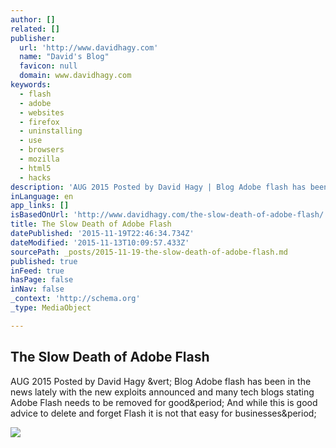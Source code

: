 ```yaml
---
author: []
related: []
publisher:
  url: 'http://www.davidhagy.com'
  name: "David's Blog"
  favicon: null
  domain: www.davidhagy.com
keywords:
  - flash
  - adobe
  - websites
  - firefox
  - uninstalling
  - use
  - browsers
  - mozilla
  - html5
  - hacks
description: 'AUG 2015 Posted by David Hagy | Blog Adobe flash has been in the news lately with the new exploits announced and many tech blogs stating Adobe Flash needs to be removed for good. And while this is good advice to delete and forget Flash it is not that easy for businesses.'
inLanguage: en
app_links: []
isBasedOnUrl: 'http://www.davidhagy.com/the-slow-death-of-adobe-flash/'
title: The Slow Death of Adobe Flash
datePublished: '2015-11-19T22:46:34.734Z'
dateModified: '2015-11-13T10:09:57.433Z'
sourcePath: _posts/2015-11-19-the-slow-death-of-adobe-flash.md
published: true
inFeed: true
hasPage: false
inNav: false
_context: 'http://schema.org'
_type: MediaObject

---
```

<article style=""><h1>The Slow Death of Adobe Flash</h1><p>AUG 2015 Posted by David Hagy &amp;vert; Blog Adobe flash has been in the news lately with the new exploits announced and many tech blogs stating Adobe Flash needs to be removed for good&amp;period; And while this is good advice to delete and forget Flash it is not that easy for businesses&amp;period;</p><img src="http://www.davidhagy.com/wp-content/uploads/2015/08/Flash-blog.png" /></article>